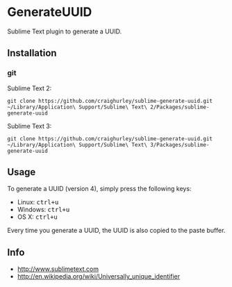 GenerateUUID
============

Sublime Text plugin to generate a UUID.

## Installation
### git

Sublime Text 2:

    git clone https://github.com/craighurley/sublime-generate-uuid.git ~/Library/Application\ Support/Sublime\ Text\ 2/Packages/sublime-generate-uuid

Sublime Text 3:

    git clone https://github.com/craighurley/sublime-generate-uuid.git ~/Library/Application\ Support/Sublime\ Text\ 3/Packages/sublime-generate-uuid

## Usage
To generate a UUID (version 4), simply press the following keys:

- Linux: <kbd>ctrl+u</kbd>
- Windows: <kbd>ctrl+u</kbd>
- OS X: <kbd>ctrl+u</kbd>

Every time you generate a UUID, the UUID is also copied to the paste buffer.

## Info

- http://www.sublimetext.com
- http://en.wikipedia.org/wiki/Universally_unique_identifier
